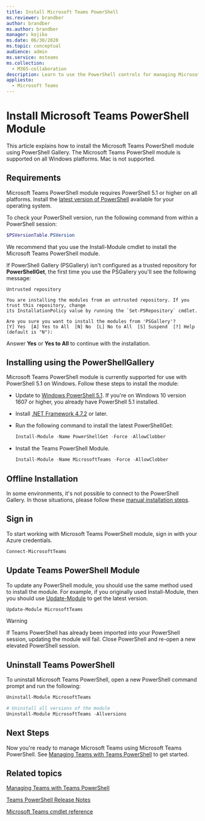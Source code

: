 ```yaml
---
title: Install Microsoft Teams PowerShell
ms.reviewer: brandber
author: brandber
ms.author: brandber
manager: kojiko
ms.date: 06/30/2020
ms.topic: conceptual
audience: admin
ms.service: msteams
ms.collection:
  - M365-collaboration
description: Learn to use the PowerShell controls for managing Microsoft Teams.
appliesto:
  - Microsoft Teams
---
```


# Install Microsoft Teams PowerShell Module

This article explains how to install the Microsoft Teams PowerShell module using PowerShell Gallery. The Microsoft Teams PowerShell module is supported on all Windows platforms. Mac is not supported.

## Requirements

Microsoft Teams PowerShell module requires PowerShell 5.1 or higher on all platforms. Install the [latest version of PowerShell](/powershell/scripting/install/installing-powershell) available for your operating system.

To check your PowerShell version, run the following command from within a PowerShell session:

```powershell
$PSVersionTable.PSVersion
```

We recommend that you use the  Install-Module cmdlet to install the Microsoft Teams PowerShell module.

If PowerShell Gallery (PSGallery) isn't configured as a trusted repository for **PowerShellGet**, the first time you use the PSGallery you'll see the following message:

```console
Untrusted repository

You are installing the modules from an untrusted repository. If you trust this repository, change
its InstallationPolicy value by running the `Set-PSRepository` cmdlet.

Are you sure you want to install the modules from 'PSGallery'?
[Y] Yes  [A] Yes to All  [N] No  [L] No to All  [S] Suspend  [?] Help (default is "N"):
```

Answer **Yes** or **Yes to All** to continue with the installation.

## Installing using the PowerShellGallery

Microsoft Teams PowerShell module is currently supported for use with PowerShell 5.1 on Windows. Follow these steps to install the module:

- Update to [Windows PowerShell 5.1](/powershell/scripting/windows-powershell/install/installing-windows-powershell#upgrading-existing-windows-powershell). If you're on Windows 10 version 1607 or higher, you already have PowerShell 5.1 installed.
- Install [.NET Framework 4.7.2](/dotnet/framework/install) or later.
- Run the following command to install the latest PowerShellGet:

  ```powershell
  Install-Module -Name PowerShellGet -Force -AllowClobber
  ```

- Install the Teams PowerShell Module.

  ```powershell
  Install-Module -Name MicrosoftTeams -Force -AllowClobber
  ```

## Offline Installation

In some environments, it's not possible to connect to the PowerShell Gallery. In those situations, please follow these [manual installation steps](https://aka.ms/psgallery-manualdownload).

## Sign in

To start working with Microsoft Teams PowerShell module, sign in with your Azure credentials.

```PowerShell
Connect-MicrosoftTeams
```

## Update Teams PowerShell Module

To update any PowerShell module, you should use the same method used to install the module. For example, if you originally used Install-Module, then you should use [Update-Module](/powershell/module/powershellget/update-module) to get the latest version.

```powershell
Update-Module MicrosoftTeams
```

> [!WARNING]
> If Teams PowerShell has already been imported into your PowerShell session, updating the module will fail. Close PowerShell and re-open a new elevated PowerShell session.

## Uninstall Teams PowerShell

To uninstall Microsoft Teams PowerShell, open a new PowerShell command prompt and run the following:

```powershell
Uninstall-Module MicrosoftTeams

# Uninstall all versions of the module
Uninstall-Module MicrosoftTeams -Allversions
```

## Next Steps

Now you're ready to manage Microsoft Teams using Microsoft Teams PowerShell. See [Managing Teams with Teams PowerShell](teams-powershell-managing-teams.md) to get started.

## Related topics

[Managing Teams with Teams PowerShell](teams-powershell-managing-teams.md)

[Teams PowerShell Release Notes](teams-powershell-release-notes.md)

[Microsoft Teams cmdlet reference](/powershell/teams/)

